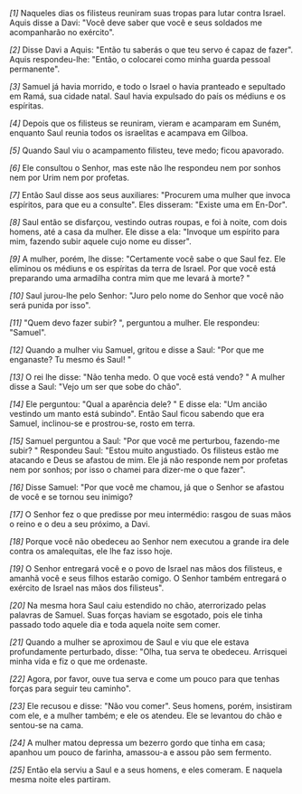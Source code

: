 *[1]* Naqueles dias os filisteus reuniram suas tropas para lutar contra Israel. Aquis disse a Davi: "Você deve saber que você e seus soldados me acompanharão no exército".

*[2]* Disse Davi a Aquis: "Então tu saberás o que teu servo é capaz de fazer". Aquis respondeu-lhe: "Então, o colocarei como minha guarda pessoal permanente".

*[3]* Samuel já havia morrido, e todo o Israel o havia pranteado e sepultado em Ramá, sua cidade natal. Saul havia expulsado do país os médiuns e os espíritas.

*[4]* Depois que os filisteus se reuniram, vieram e acamparam em Suném, enquanto Saul reunia todos os israelitas e acampava em Gilboa.

*[5]* Quando Saul viu o acampamento filisteu, teve medo; ficou apavorado.

*[6]* Ele consultou o Senhor, mas este não lhe respondeu nem por sonhos nem por Urim nem por profetas.

*[7]* Então Saul disse aos seus auxiliares: "Procurem uma mulher que invoca espíritos, para que eu a consulte". Eles disseram: "Existe uma em En-Dor".

*[8]* Saul então se disfarçou, vestindo outras roupas, e foi à noite, com dois homens, até a casa da mulher. Ele disse a ela: "Invoque um espírito para mim, fazendo subir aquele cujo nome eu disser".

*[9]* A mulher, porém, lhe disse: "Certamente você sabe o que Saul fez. Ele eliminou os médiuns e os espíritas da terra de Israel. Por que você está preparando uma armadilha contra mim que me levará à morte? "

*[10]* Saul jurou-lhe pelo Senhor: "Juro pelo nome do Senhor que você não será punida por isso".

*[11]* "Quem devo fazer subir? ", perguntou a mulher. Ele respondeu: "Samuel".

*[12]* Quando a mulher viu Samuel, gritou e disse a Saul: "Por que me enganaste? Tu mesmo és Saul! "

*[13]* O rei lhe disse: "Não tenha medo. O que você está vendo? " A mulher disse a Saul: "Vejo um ser que sobe do chão".

*[14]* Ele perguntou: "Qual a aparência dele? " E disse ela: "Um ancião vestindo um manto está subindo". Então Saul ficou sabendo que era Samuel, inclinou-se e prostrou-se, rosto em terra.

*[15]* Samuel perguntou a Saul: "Por que você me perturbou, fazendo-me subir? " Respondeu Saul: "Estou muito angustiado. Os filisteus estão me atacando e Deus se afastou de mim. Ele já não responde nem por profetas nem por sonhos; por isso o chamei para dizer-me o que fazer".

*[16]* Disse Samuel: "Por que você me chamou, já que o Senhor se afastou de você e se tornou seu inimigo?

*[17]* O Senhor fez o que predisse por meu intermédio: rasgou de suas mãos o reino e o deu a seu próximo, a Davi.

*[18]* Porque você não obedeceu ao Senhor nem executou a grande ira dele contra os amalequitas, ele lhe faz isso hoje.

*[19]* O Senhor entregará você e o povo de Israel nas mãos dos filisteus, e amanhã você e seus filhos estarão comigo. O Senhor também entregará o exército de Israel nas mãos dos filisteus".

*[20]* Na mesma hora Saul caiu estendido no chão, aterrorizado pelas palavras de Samuel. Suas forças haviam se esgotado, pois ele tinha passado todo aquele dia e toda aquela noite sem comer.

*[21]* Quando a mulher se aproximou de Saul e viu que ele estava profundamente perturbado, disse: "Olha, tua serva te obedeceu. Arrisquei minha vida e fiz o que me ordenaste.

*[22]* Agora, por favor, ouve tua serva e come um pouco para que tenhas forças para seguir teu caminho".

*[23]* Ele recusou e disse: "Não vou comer". Seus homens, porém, insistiram com ele, e a mulher também; e ele os atendeu. Ele se levantou do chão e sentou-se na cama.

*[24]* A mulher matou depressa um bezerro gordo que tinha em casa; apanhou um pouco de farinha, amassou-a e assou pão sem fermento.

*[25]* Então ela serviu a Saul e a seus homens, e eles comeram. E naquela mesma noite eles partiram.

